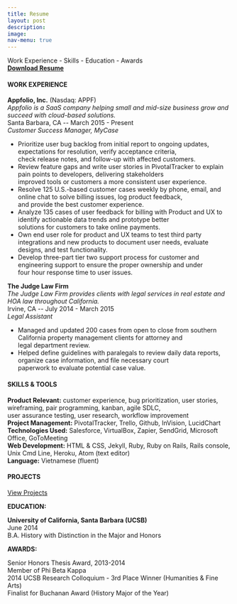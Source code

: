 ```yaml
---
title: Resume
layout: post
description:
image:
nav-menu: true
---
```


<p>
Work Experience - Skills - Education - Awards
<br />
<a href="assets/pdfs/Paul Pham, Resume 4-3-17.pdf"><strong>Download Resume</strong></a>
</p>

<h4><strong>WORK EXPERIENCE</strong></h4>

<strong>Appfolio, Inc.</strong> (Nasdaq: APPF)<br />
<em>Appfolio is a SaaS company helping small and mid-size business grow and succeed with cloud-based solutions.</em><br />
Santa Barbara, CA -- March 2015 - Present<br />
<em>Customer Success Manager, MyCase</em>

<ul>
  <li>Prioritize user bug backlog from initial report to ongoing updates, expectations for resolution, verify acceptance criteria, <br /> check release notes, and follow-up with affected customers.</li>
  <li>Review feature gaps and write user stories in PivotalTracker to explain pain points to developers, delivering stakeholders
  <br /> improved tools or customers a more consistent user experience.</li>
  <li>Resolve 125 U.S.-based customer cases weekly by phone, email, and online chat to solve billing issues, log product feedback,
  <br /> and provide the best customer experience.</li>
  <li>Analyze 135 cases of user feedback for billing with Product and UX to identify actionable data trends and prototype better
  <br /> solutions for customers to take online payments.</li>
  <li>Own end user role for product and UX teams to test third party integrations and new products to document user needs, evaluate
  <br /> designs, and test functionality.</li>
  <li>Develop three-part tier two support process for customer and engineering support to ensure the proper ownership and under <br />
  four hour response time to user issues.</li>
</ul>

<strong>The Judge Law Firm </strong><br />
<em>The Judge Law Firm provides clients with legal services in real estate and HOA law throughout California.</em><br />
Irvine, CA -- July 2014 - March 2015<br />
<em>Legal Assistant</em>

<ul>
  <li>Managed and updated 200 cases from open to close from southern California property management clients for attorney and <br /> legal department review.</li>
  <li>Helped define guidelines with paralegals to review daily data reports, organize case information, and file necessary court
  <br /> paperwork to evaluate potential case value.</li>
</ul>

<h4><strong>SKILLS & TOOLS</strong></h4>
<p>
<strong>Product Relevant:</strong> customer experience, bug prioritization, user stories, wireframing, pair programming, kanban, agile SDLC, <br /> user assurance testing, user research, workflow improvement
<br />
<strong>Project Management:</strong> PivotalTracker, Trello, Github, InVision, LucidChart<br />
<strong>Technologies Used:</strong> Salesforce, VirtualBox, Zapier, SendGrid, Microsoft Office, GoToMeeting<br />
<strong>Web Development:</strong> HTML & CSS, Jekyll, Ruby, Ruby on Rails, Rails console, Unix Cmd Line, Heroku, Atom (text editor)<br />
<strong>Language:</strong> Vietnamese (fluent)
</p>

<h4><strong>PROJECTS</strong></h4>
<a href="/projects.html" class="button">View Projects</a><br />

<strong>EDUCATION:</strong>

<p>
<strong>University of California, Santa Barbara (UCSB)</strong>
<br />
June 2014
<br />
B.A. History with Distinction in the Major and Honors
</p>

<strong>AWARDS:</strong>
<p>
    Senior Honors Thesis Award, 2013-2014 <br />
    Member of Phi Beta Kappa <br />
    2014 UCSB Research Colloquium - 3rd Place Winner (Humanities & Fine Arts) <br />
    Finalist for Buchanan Award (History Major of the Year) <br />
</p>
